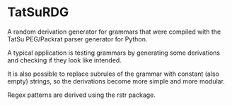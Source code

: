 # TatSuRDG
A random derivation generator for grammars that were compiled with the TatSu PEG/Packrat parser generator for Python.

A typical application is testing grammars by generating some derivations and checking if they look like intended. 

It is also possible to replace subrules of the grammar with constant (also empty) strings, so the derivations become more simple and more modular. 

Regex patterns are derived using the rstr package.